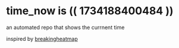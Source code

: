 # time_now is (( 1734188400484 ))

an automated repo that shows the currnent time

inspired by [breakingheatmap](https://github.com/breakingheatmap/breakingheatmap)